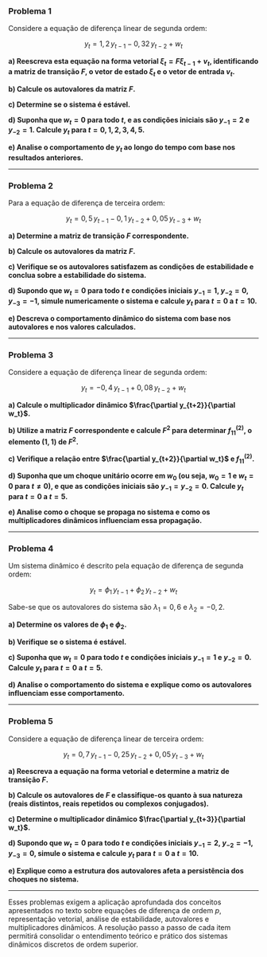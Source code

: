 ### **Problema 1**

Considere a equação de diferença linear de segunda ordem:

$$
y_t = 1{,}2 \, y_{t-1} - 0{,}32 \, y_{t-2} + w_t
$$

**a) Reescreva esta equação na forma vetorial $\xi_t = F \xi_{t-1} + v_t$, identificando a matriz de transição $F$, o vetor de estado $\xi_t$ e o vetor de entrada $v_t$.**

**b) Calcule os autovalores da matriz $F$.**

**c) Determine se o sistema é estável.**

**d) Suponha que $w_t = 0$ para todo $t$, e as condições iniciais são $y_{-1} = 2$ e $y_{-2} = 1$. Calcule $y_t$ para $t = 0, 1, 2, 3, 4, 5$.**

**e) Analise o comportamento de $y_t$ ao longo do tempo com base nos resultados anteriores.**

---

### **Problema 2**

Para a equação de diferença de terceira ordem:

$$
y_t = 0{,}5 \, y_{t-1} - 0{,}1 \, y_{t-2} + 0{,}05 \, y_{t-3} + w_t
$$

**a) Determine a matriz de transição $F$ correspondente.**

**b) Calcule os autovalores da matriz $F$.**

**c) Verifique se os autovalores satisfazem as condições de estabilidade e conclua sobre a estabilidade do sistema.**

**d) Supondo que $w_t = 0$ para todo $t$ e condições iniciais $y_{-1} = 1$, $y_{-2} = 0$, $y_{-3} = -1$, simule numericamente o sistema e calcule $y_t$ para $t = 0$ a $t = 10$.**

**e) Descreva o comportamento dinâmico do sistema com base nos autovalores e nos valores calculados.**

---

### **Problema 3**

Considere a equação de diferença linear de segunda ordem:

$$
y_t = -0{,}4 \, y_{t-1} + 0{,}08 \, y_{t-2} + w_t
$$

**a) Calcule o multiplicador dinâmico $\frac{\partial y_{t+2}}{\partial w_t}$.**

**b) Utilize a matriz $F$ correspondente e calcule $F^2$ para determinar $f_{11}^{(2)}$, o elemento $(1,1)$ de $F^2$.**

**c) Verifique a relação entre $\frac{\partial y_{t+2}}{\partial w_t}$ e $f_{11}^{(2)}$.**

**d) Suponha que um choque unitário ocorre em $w_0$ (ou seja, $w_0 = 1$ e $w_t = 0$ para $t \neq 0$), e que as condições iniciais são $y_{-1} = y_{-2} = 0$. Calcule $y_t$ para $t = 0$ a $t = 5$.**

**e) Analise como o choque se propaga no sistema e como os multiplicadores dinâmicos influenciam essa propagação.**

---

### **Problema 4**

Um sistema dinâmico é descrito pela equação de diferença de segunda ordem:

$$
y_t = \phi_1 \, y_{t-1} + \phi_2 \, y_{t-2} + w_t
$$

Sabe-se que os autovalores do sistema são $\lambda_1 = 0{,}6$ e $\lambda_2 = -0{,}2$.

**a) Determine os valores de $\phi_1$ e $\phi_2$.**

**b) Verifique se o sistema é estável.**

**c) Suponha que $w_t = 0$ para todo $t$ e condições iniciais $y_{-1} = 1$ e $y_{-2} = 0$. Calcule $y_t$ para $t = 0$ a $t = 5$.**

**d) Analise o comportamento do sistema e explique como os autovalores influenciam esse comportamento.**

---

### **Problema 5**

Considere a equação de diferença linear de terceira ordem:

$$
y_t = 0{,}7 \, y_{t-1} - 0{,}25 \, y_{t-2} + 0{,}05 \, y_{t-3} + w_t
$$

**a) Reescreva a equação na forma vetorial e determine a matriz de transição $F$.**

**b) Calcule os autovalores de $F$ e classifique-os quanto à sua natureza (reais distintos, reais repetidos ou complexos conjugados).**

**c) Determine o multiplicador dinâmico $\frac{\partial y_{t+3}}{\partial w_t}$.**

**d) Supondo que $w_t = 0$ para todo $t$ e condições iniciais $y_{-1} = 2$, $y_{-2} = -1$, $y_{-3} = 0$, simule o sistema e calcule $y_t$ para $t = 0$ a $t = 10$.**

**e) Explique como a estrutura dos autovalores afeta a persistência dos choques no sistema.**

---

Esses problemas exigem a aplicação aprofundada dos conceitos apresentados no texto sobre equações de diferença de ordem $p$, representação vetorial, análise de estabilidade, autovalores e multiplicadores dinâmicos. A resolução passo a passo de cada item permitirá consolidar o entendimento teórico e prático dos sistemas dinâmicos discretos de ordem superior.